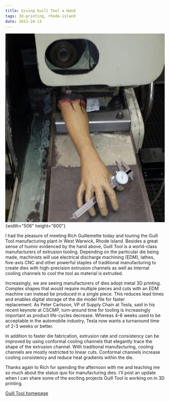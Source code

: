 ```yaml
---
title: Giving Guill Tool a Hand
tags: 3d-printing, rhode-island
date: 2013-10-13
---
```

![A reminder to be cognizant of safety at Guill Tool](/images/giving-a-hand.jpg){width="506" height="600"}


I had the pleasure of meeting Rich Guillemette today and touring the Guill Tool manufacturing plant in West Warwick, Rhode Island. Besides a great sense of humor evidenced by the hand above, Guill Tool is a world-class manufacturers of extrusion tooling. Depending on the particular die being made, machinists will use electrical discharge machining (EDM), lathes, five-axis CNC and other powerful staples of traditional manufacturing to create dies with high-precision extrusion channels as well as internal cooling channels to cool the tool as material is extruded.

Increasingly, we are seeing manufacturers of dies adopt metal 3D printing. Complex shapes that would require multiple pieces and cuts with an EDM machine can instead be produced in a single piece. This reduces lead times and enables digital storage of the die model file for faster replacement. As Peter Carlsson, VP of Supply Chain at Tesla, said in his recent keynote at CSCMP, turn-around time for tooling is increasingly important as product life-cycles decrease. Whereas 4-6 weeks used to be acceptable in the automobile industry, Tesla now wants a turnaround time of 2-3 weeks or better.

In addition to faster die fabrication, extrusion rate and consistency can be improved by using conformal cooling channels that elegantly trace the shape of the extrusion channel. With traditional manufacturing, cooling channels are mostly restricted to linear cuts. Conformal channels increase cooling consistency and reduce heat gradients within the die.

Thanks again to Rich for spending the afternoon with me and teaching me so much about the status quo for manufacturing dies. I'll post an update when I can share some of the exciting projects Guill Tool is working on in 3D printing.

[Guill Tool homepage](http://www.guill.com/)